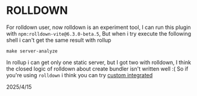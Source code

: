 # ROLLDOWN

For rolldown user, now rolldown is an experiment tool, I can run this plugin with `npm:rolldown-vite@6.3.0-beta.5`, But when i try
execute the following shell i can't get the same result with rollup

```shell
make server-analyze
```

In rollup i can get only one static server, but I got two with rolldown, I think the closed logic of rolldown about create bundler isn't written well :(
So if you're using `rolldown` i think you can try [custom integrated](./README.md#integrated)

2025/4/15
